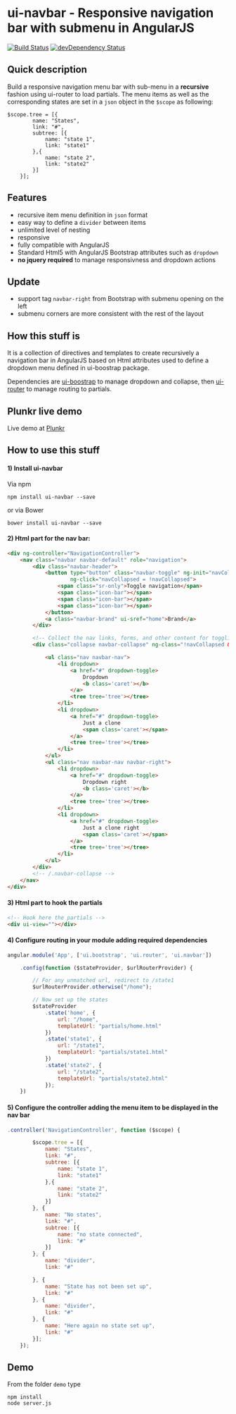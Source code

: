 # ui-navbar - Responsive navigation bar with submenu in AngularJS

[![Build Status](https://travis-ci.org/blackat/ui-navbar.svg?branch=master)](https://travis-ci.org/blackat/ui-navbar)
[![devDependency Status](https://david-dm.org/blackat/ui-navbar/dev-status.svg?branch=master)](https://david-dm.org/blackat/ui-navbar#info=devDependencies)

## Quick description
Build a responsive navigation menu bar with sub-menu in a __recursive__ fashion using ui-router to load partials. The menu items as well as the corresponding states are set in a `json` object in the `$scope` as following:

    $scope.tree = [{
            name: "States",
            link: "#",
            subtree: [{
                name: "state 1",
                link: "state1"
            },{
                name: "state 2",
                link: "state2"
            }]
        }];

## Features

- recursive item menu definition in `json` format
- easy way to define a `divider` between items
- unlimited level of nesting
- responsive
- fully compatible with AngularJS
- Standard Html5 with AngularJS Bootstrap attributes such as `dropdown`
- __no jquery required__ to manage responsivness and dropdown actions

## Update

- support tag `navbar-right` from Bootstrap with submenu opening on the left
- submenu corners are more consistent with the rest of the layout

## How this stuff is
It is a collection of directives and templates to create recursively a navigation bar in AngularJS based on Html attributes used to define a dropdown menu defined in ui-boostrap package.

Dependencies are [ui-boostrap](https://github.com/angular-ui/bootstrap) to manage dropdown and collapse, then [ui-router](https://github.com/angular-ui/ui-router) to manage routing to partials.

## Plunkr live demo
Live demo at [Plunkr](http://plnkr.co/edit/V7tecYv4wNPP198HRQlJ?p=preview)

## How to use this stuff

#### 1) Install ui-navbar
Via npm
```
npm install ui-navbar --save
```

or via Bower
```
bower install ui-navbar --save
```

#### 2) Html part for the nav bar:
```html
<div ng-controller="NavigationController">
    <nav class="navbar navbar-default" role="navigation">
        <div class="navbar-header">
            <button type="button" class="navbar-toggle" ng-init="navCollapsed = true"
                    ng-click="navCollapsed = !navCollapsed">
                <span class="sr-only">Toggle navigation</span>
                <span class="icon-bar"></span>
                <span class="icon-bar"></span>
                <span class="icon-bar"></span>
            </button>
            <a class="navbar-brand" ui-sref="home">Brand</a>
        </div>

        <!-- Collect the nav links, forms, and other content for toggling -->
        <div class="collapse navbar-collapse" ng-class="!navCollapsed && 'in'">

            <ul class="nav navbar-nav">
                <li dropdown>
                    <a href="#" dropdown-toggle>
                        Dropdown
                        <b class='caret'></b>
                    </a>
                    <tree tree='tree'></tree>
                </li>
                <li dropdown>
                    <a href="#" dropdown-toggle>
                        Just a clone
                        <span class='caret'></span>
                    </a>
                    <tree tree='tree'></tree>
                </li>
            </ul>
            <ul class="nav navbar-nav navbar-right">
                <li dropdown>
                    <a href="#" dropdown-toggle>
                        Dropdown right
                        <b class='caret'></b>
                    </a>
                    <tree tree='tree'></tree>
                </li>
                <li dropdown>
                    <a href="#" dropdown-toggle>
                        Just a clone right
                        <span class='caret'></span>
                    </a>
                    <tree tree='tree'></tree>
                </li>
            </ul>
        </div>
        <!-- /.navbar-collapse -->
    </nav>
</div>
```

#### 3) Html part to hook the partials
```html
<!-- Hook here the partials -->
<div ui-view=""></div>
```
#### 4) Configure routing in your module adding required dependencies
```javascript
angular.module('App', ['ui.bootstrap', 'ui.router', 'ui.navbar'])

    .config(function ($stateProvider, $urlRouterProvider) {

        // For any unmatched url, redirect to /state1
        $urlRouterProvider.otherwise("/home");

        // Now set up the states
        $stateProvider
            .state('home', {
                url: "/home",
                templateUrl: "partials/home.html"
            })
            .state('state1', {
                url: "/state1",
                templateUrl: "partials/state1.html"
            })
            .state('state2', {
                url: "/state2",
                templateUrl: "partials/state2.html"
            });
    })
```
#### 5) Configure the controller adding the menu item to be displayed in the nav bar 
```javascript
.controller('NavigationController', function ($scope) {

        $scope.tree = [{
            name: "States",
            link: "#",
            subtree: [{
                name: "state 1",
                link: "state1"
            },{
                name: "state 2",
                link: "state2"
            }]
        }, {
            name: "No states",
            link: "#",
            subtree: [{
                name: "no state connected",
                link: "#"
            }]
        }, {
            name: "divider",
            link: "#"

        }, {
            name: "State has not been set up",
            link: "#"
        }, {
            name: "divider",
            link: "#"
        }, {
            name: "Here again no state set up",
            link: "#"
        }];
    });
```

## Demo
From the folder `demo` type

    npm install
    node server.js